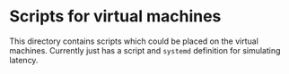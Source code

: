 # Scripts for virtual machines

This directory contains scripts which could be placed on the virtual machines. Currently just has a script and `systemd` definition for simulating latency.
